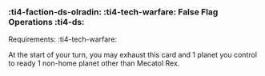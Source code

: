 ### :ti4-faction-ds-olradin: :ti4-tech-warfare: **False Flag Operations** :ti4-ds:

Requirements: :ti4-tech-warfare:

At the start of your turn, you may exhaust this card and 1 planet you control to ready 1 non-home planet other than Mecatol Rex.
